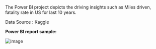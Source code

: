
The Power BI project depicts the driving insights such as Miles driven, fatality rate in US for last 10 years.

Data Source : Kaggle

**Power BI report sample:**

![image](https://user-images.githubusercontent.com/63587657/129293410-15b5546a-c598-4b36-b7ed-b0f9148ccbca.png)




